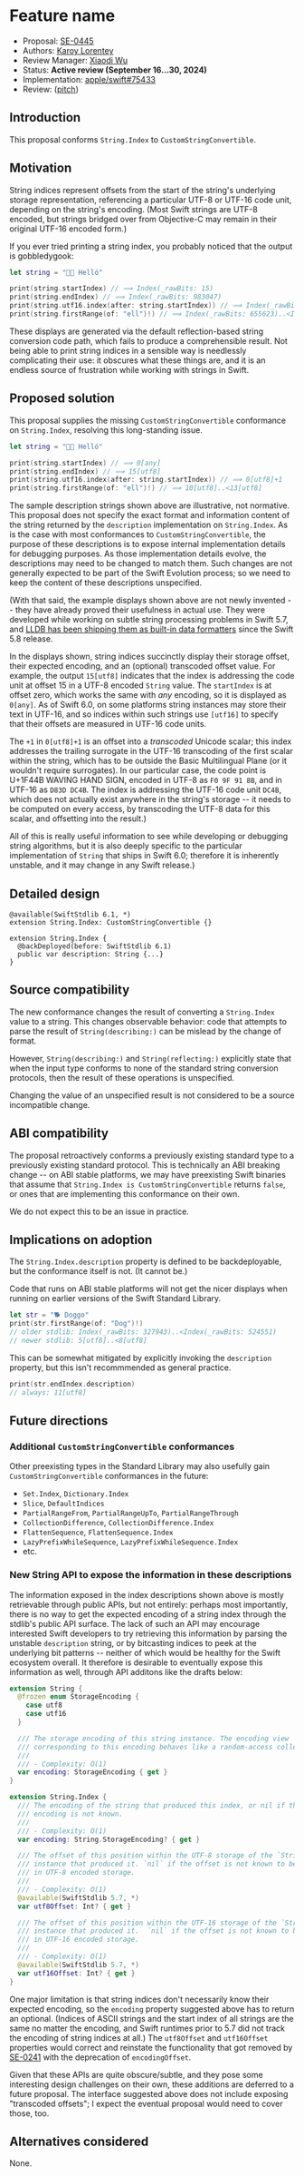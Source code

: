 # Feature name

* Proposal: [SE-0445](0445-string-index-printing.md)
* Authors: [Karoy Lorentey](https://github.com/lorentey)
* Review Manager: [Xiaodi Wu](https://github.com/xwu)
* Status: **Active review (September 16...30, 2024)**
* Implementation: [apple/swift#75433](https://github.com/swiftlang/swift/pull/75433)
* Review: ([pitch](https://forums.swift.org/t/improving-string-index-s-printed-descriptions/57027))

## Introduction

This proposal conforms `String.Index` to `CustomStringConvertible`.

## Motivation

String indices represent offsets from the start of the string's underlying storage representation, referencing a particular UTF-8 or UTF-16 code unit, depending on the string's encoding. (Most Swift strings are UTF-8 encoded, but strings bridged over from Objective-C may remain in their original UTF-16 encoded form.)

If you ever tried printing a string index, you probably noticed that the output is gobbledygook:

```swift
let string = "👋🏼 Helló"

print(string.startIndex) // ⟹ Index(_rawBits: 15)
print(string.endIndex) // ⟹ Index(_rawBits: 983047)
print(string.utf16.index(after: string.startIndex)) // ⟹ Index(_rawBits: 16388)
print(string.firstRange(of: "ell")!) // ⟹ Index(_rawBits: 655623)..<Index(_rawBits: 852487)
```

These displays are generated via the default reflection-based string conversion code path, which fails to produce a comprehensible result. Not being able to print string indices in a sensible way is needlessly complicating their use: it obscures what these things are, and it is an endless source of frustration while working with strings in Swift.

## Proposed solution

This proposal supplies the missing `CustomStringConvertible` conformance on `String.Index`, resolving this long-standing issue.

```swift
let string = "👋🏼 Helló"

print(string.startIndex) // ⟹ 0[any]
print(string.endIndex) // ⟹ 15[utf8]
print(string.utf16.index(after: string.startIndex)) // ⟹ 0[utf8]+1
print(string.firstRange(of: "ell")!) // ⟹ 10[utf8]..<13[utf8]
```

The sample description strings shown above are illustrative, not normative. This proposal does not specify the exact format and information content of the string returned by the `description` implementation on `String.Index`. As is the case with most conformances to `CustomStringConvertible`, the purpose of these descriptions is to expose internal implementation details for debugging purposes. As those implementation details evolve, the descriptions may need to be changed to match them. Such changes are not generally expected to be part of the Swift Evolution process; so we need to keep the content of these descriptions unspecified.

(With that said, the example displays shown above are not newly invented -- they have already proved their usefulness in actual use. They were developed while working on subtle string processing problems in Swift 5.7, and [LLDB has been shipping them as built-in data formatters][lldb] since the Swift 5.8 release.

In the displays shown, string indices succinctly display their storage offset, their expected encoding, and an (optional) transcoded offset value. For example, the output `15[utf8]` indicates that the index is addressing the code unit at offset 15 in a UTF-8 encoded `String` value. The `startIndex` is at offset zero, which works the same with _any_ encoding, so it is displayed as `0[any]`. As of Swift 6.0, on some platforms string instances may store their text in UTF-16, and so indices within such strings use `[utf16]` to specify that their offsets are measured in UTF-16 code units.

The `+1` in `0[utf8]+1` is an offset into a _transcoded_ Unicode scalar; this index addresses the trailing surrogate in the UTF-16 transcoding of the first scalar within the string, which has to be outside the Basic Multilingual Plane (or it wouldn't require surrogates). In our particular case, the code point is U+1F44B WAVING HAND SIGN, encoded in UTF-8 as `F0 9F 91 8B`, and in UTF-16 as `D83D DC4B`. The index is addressing the UTF-16 code unit `DC4B`, which does not actually exist anywhere in the string's storage -- it needs to be computed on every access, by transcoding the UTF-8 data for this scalar, and offsetting into the result.)

[lldb]: https://github.com/swiftlang/llvm-project/pull/5515

All of this is really useful information to see while developing or debugging string algorithms, but it is also deeply specific to the particular implementation of `String` that ships in Swift 6.0; therefore it is inherently unstable, and it may change in any Swift release.)

<!--
```
Characters: | 👋🏼                        | " " | H  | e  | l  | l  | ó     |
Scalars:    | 👋          | "\u{1F3FC}" | " " | H  | e  | l  | l  | ó     |
UTF-8:      | f0 9f 91 8b | f0 9f 8f bc | 20  | 48 | 65 | 6c | 6c | c3 b3 |
UTF-16:     | d83d dc4b   | d83c dffc   | 20  | 48 | 65 | 6c | 6c | f3    |
```
-->

## Detailed design

```
@available(SwiftStdlib 6.1, *)
extension String.Index: CustomStringConvertible {}

extension String.Index {
  @backDeployed(before: SwiftStdlib 6.1)
  public var description: String {...}
}
```

## Source compatibility

The new conformance changes the result of converting a `String.Index` value to a string. This changes observable behavior: code that attempts to parse the result of `String(describing:)` can be mislead by the change of format.

However, `String(describing:)` and `String(reflecting:)` explicitly state that when the input type conforms to none of the standard string conversion protocols, then the result of these operations is unspecified.

Changing the value of an unspecified result is not considered to be a source incompatible change.

## ABI compatibility

The proposal retroactively conforms a previously existing standard type to a previously existing standard protocol. This is technically an ABI breaking change -- on ABI stable platforms, we may have preexisting Swift binaries that assume that `String.Index is CustomStringConvertible` returns `false`, or ones that are implementing this conformance on their own.

We do not expect this to be an issue in practice.

## Implications on adoption

The `String.Index.description` property is defined to be backdeployable, but the conformance itself is not. (It cannot be.)

Code that runs on ABI stable platforms will not get the nicer displays when running on earlier versions of the Swift Standard Library.

```swift
let str = "🐕 Doggo"
print(str.firstRange(of: "Dog")!)
// older stdlib: Index(_rawBits: 327943)..<Index(_rawBits: 524551)
// newer stdlib: 5[utf8]..<8[utf8]
```

This can be somewhat mitigated by explicitly invoking the `description` property, but this isn't recommmended as general practice.

```swift
print(str.endIndex.description) 
// always: 11[utf8]
```

## Future directions

### Additional `CustomStringConvertible` conformances

Other preexisting types in the Standard Library may also usefully gain `CustomStringConvertible` conformances in the future:

- `Set.Index`, `Dictionary.Index`
- `Slice`, `DefaultIndices`
- `PartialRangeFrom`, `PartialRangeUpTo`, `PartialRangeThrough`
- `CollectionDifference`, `CollectionDifference.Index`
- `FlattenSequence`, `FlattenSequence.Index`
- `LazyPrefixWhileSequence`, `LazyPrefixWhileSequence.Index`
- etc.

### New String API to expose the information in these descriptions

The information exposed in the index descriptions shown above is mostly retrievable through public APIs, but not entirely: perhaps most importantly, there is no way to get the expected encoding of a string index through the stdlib's public API surface. The lack of such an API may encourage interested Swift developers to try retrieving this information by parsing the unstable `description` string, or by bitcasting indices to peek at the underlying bit patterns -- neither of which would be healthy for the Swift ecosystem overall. It therefore is desirable to eventually expose this information as well, through API additons like the drafts below:

```swift
extension String {
  @frozen enum StorageEncoding {
    case utf8
    case utf16
  }

  /// The storage encoding of this string instance. The encoding view
  /// corresponding to this encoding behaves like a random-access collection.
  /// 
  /// - Complexity: O(1)
  var encoding: StorageEncoding { get }
}

extension String.Index {
  /// The encoding of the string that produced this index, or nil if the 
  /// encoding is not known.
  /// 
  /// - Complexity: O(1)
  var encoding: String.StorageEncoding? { get }

  /// The offset of this position within the UTF-8 storage of the `String`
  /// instance that produced it. `nil` if the offset is not known to be valid
  /// in UTF-8 encoded storage.
  /// 
  /// - Complexity: O(1)
  @available(SwiftStdlib 5.7, *)
  var utf8Offset: Int? { get }

  /// The offset of this position within the UTF-16 storage of the `String`
  /// instance that produced it.  `nil` if the offset is not known to be valid
  /// in UTF-16 encoded storage.
  /// 
  /// - Complexity: O(1)
  @available(SwiftStdlib 5.7, *)
  var utf16Offset: Int? { get }
}
```

One major limitation is that string indices don't necessarily know their expected encoding, so the `encoding` property suggested above has to return an optional. (Indices of ASCII strings and the start index of all strings are the same no matter the encoding, and Swift runtimes prior to 5.7 did not track the encoding of string indices at all.) The `utf8Offset` and `utf16Offset` properties would correct and reinstate the functionality that got removed by [SE-0241] with the deprecation of `encodingOffset`.

[SE-0241]: https://github.com/swiftlang/swift-evolution/blob/main/proposals/0241-string-index-explicit-encoding-offset.md

Given that these APIs are quite obscure/subtle, and they pose some interesting design challenges on their own, these additions are deferred to a future proposal. The interface suggested above does not include exposing "transcoded offsets"; I expect the eventual proposal would need to cover those, too.

## Alternatives considered

None.

